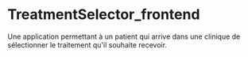 # TreatmentSelector_frontend
Une application permettant à un patient qui arrive dans une clinique de sélectionner le traitement qu'il souhaite recevoir.
